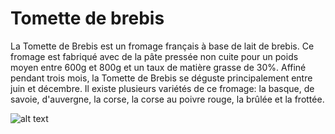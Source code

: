 Tomette de brebis
=================

La Tomette de Brebis est un fromage français à base de lait de brebis.
Ce fromage est fabriqué avec de la pâte pressée non cuite pour un poids moyen entre 600g et 800g et un taux de matière grasse de 30%.
Affiné pendant trois mois, la Tomette de Brebis se déguste principalement entre juin et décembre. 
Il existe plusieurs variétés de ce fromage: la basque, de savoie, d'auvergne, la corse, la corse au poivre rouge, la brûlée et la frottée.


![alt text](http://www.cookipedia.co.uk/wiki/images/8/88/Tommette_de_brebis_de_savoie_cheese.jpg)
